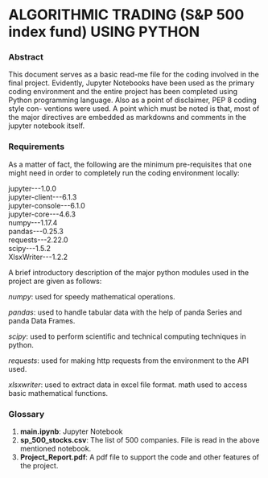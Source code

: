 # ALGORITHMIC TRADING (S&P 500 index fund) USING PYTHON

### Abstract
This document serves as a basic read-me file for the coding involved in the final project. Evidently, Jupyter Notebooks have been used as the primary coding environment and the entire project has been completed using Python programming language. Also as a point of disclaimer, PEP 8 coding style con- ventions were used. A point which must be noted is that, most of the major directives are embedded as markdowns and comments in the jupyter notebook itself.

### Requirements
As a matter of fact, the following are the minimum pre-requisites that one might need in order to completely run the coding environment locally:

jupyter---1.0.0\
jupyter-client---6.1.3\
jupyter-console---6.1.0\
jupyter-core---4.6.3\
numpy---1.17.4\
pandas---0.25.3\
requests---2.22.0\
scipy---1.5.2\
XlsxWriter---1.2.2
    
   
A brief introductory description of the major python modules used in the project are given as follows:

_numpy_: used for speedy mathematical operations.

_pandas_: used to handle tabular data with the help of panda Series and panda Data Frames. 

_scipy_: used to perform scientific and technical computing techniques in python. 

_requests_: used for making http requests from the environment to the API used.

_xlsxwriter_: used to extract data in excel file format. math used to access basic mathematical functions.

### Glossary
1. **main.ipynb**: Jupyter Notebook 
2. **sp_500_stocks.csv**: The list of 500 companies. File is read in the above mentioned notebook.
5. **Project_Report.pdf**: A pdf file to support the code and other features of the project.

